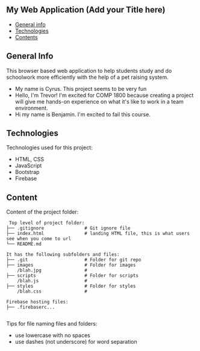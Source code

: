 ## My Web Application (Add your Title here)

* [General info](#general-info)
* [Technologies](#technologies)
* [Contents](#content)

## General Info
This browser based web application to help students study and do schoolwork more efficiently with the help of a pet raising system.
* My name is Cyrus. This project seems to be very fun
* Hello, I'm Trevor! I'm excited for COMP 1800 because creating a project will give me hands-on experience on what it's like to work in a team environment.
* Hi my name is Benjamin. I'm excited to fail this course.
	
## Technologies
Technologies used for this project:
* HTML, CSS
* JavaScript
* Bootstrap 
* Firebase
	
## Content
Content of the project folder:

```
 Top level of project folder: 
├── .gitignore               # Git ignore file
├── index.html               # landing HTML file, this is what users see when you come to url
└── README.md

It has the following subfolders and files:
├── .git                     # Folder for git repo
├── images                   # Folder for images
    /blah.jpg                # 
├── scripts                  # Folder for scripts
    /blah.js                 # 
├── styles                   # Folder for styles
    /blah.css                # 

Firebase hosting files: 
├── .firebaserc...


```

Tips for file naming files and folders:
* use lowercase with no spaces
* use dashes (not underscore) for word separation

